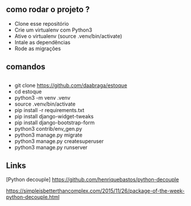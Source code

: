 ## como rodar o projeto ?
* Clone esse repositório
* Crie um virtualenv com Python3
* Ative o virtualenv (source .venv/bin/activate)
* Intale as dependências
* Rode as migrações
##
## comandos
##
* git clone https://github.com/daabraga/estoque
* cd estoque
* python3 -m venv .venv
* source .venv/bin/activate
* pip install -r requirements.txt
* pip install django-widget-tweaks
* pip install django-bootstrap-form
* python3 contrib/env_gen.py
* python3 manage.py migrate
* python3 manage.py createsuperuser
* python3 manage.py runserver



## Links

[Python decouple] https://github.com/henriquebastos/python-decouple

https://simpleisbetterthancomplex.com/2015/11/26/package-of-the-week-python-decouple.html
